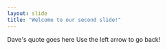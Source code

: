 ```yaml
---
layout: slide
title: "Welcome to our second slide!"
---
```

Dave's quote goes here
Use the left arrow to go back!
